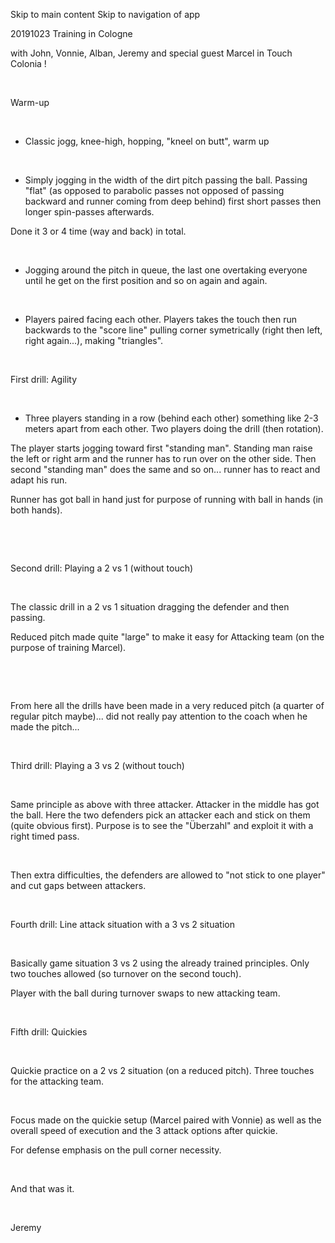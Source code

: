 
Skip to main content
Skip to navigation of app

20191023 Training in Cologne

with John, Vonnie, Alban, Jeremy and special guest Marcel in Touch Colonia !

​

Warm-up

​

- Classic jogg, knee-high, hopping, "kneel on butt", warm up

​

- Simply jogging in the width of the dirt pitch passing the ball. Passing "flat" (as opposed to parabolic passes not opposed of passing backward and runner coming from deep behind)  first short passes  then longer spin-passes afterwards.

Done it 3 or 4 time (way and back) in total.

​

- Jogging around the pitch in queue, the last one overtaking everyone until he get on the first position and so on again and again.

​

- Players paired facing each other. Players takes the touch then run backwards to the "score line" pulling corner symetrically (right then left, right again...), making "triangles".

​

First drill: Agility

​

- Three players standing in a row (behind each other) something like 2-3 meters apart from each other.  Two players doing the drill  (then rotation).

The player starts jogging toward first "standing man".  Standing man raise the left or right arm and the runner has to run over on the other side. Then second "standing man" does the same and so on... runner has to react and adapt his run.

Runner has got ball in hand just for purpose of running with ball in hands  (in both hands).

​

​

Second drill: Playing a 2 vs 1 (without touch)

​

The classic drill in a 2 vs 1 situation dragging the defender and then passing. 

Reduced pitch made quite "large" to make it easy for Attacking team (on the purpose of training Marcel).

​

​

From here all the drills have been made in a very reduced pitch (a quarter of regular pitch maybe)... did not really pay attention to the coach when he made the pitch...

​

Third drill: Playing a 3 vs 2 (without touch)

​

Same principle as above with three attacker. Attacker in the middle has got the ball. Here the two defenders pick an attacker each and stick on them (quite obvious first). Purpose is to see the "Überzahl" and exploit it with a right timed pass.

​

Then extra difficulties, the defenders are allowed to "not stick to one player" and cut gaps between attackers.

​

Fourth drill: Line attack situation with a 3 vs 2 situation

​

Basically game situation 3 vs 2 using the already trained principles. Only two touches allowed (so turnover on the second touch).

Player with the ball during turnover swaps to new attacking team.

​

Fifth drill: Quickies

​

Quickie practice on a 2 vs 2 situation (on a reduced pitch). Three touches for the attacking team.

​

Focus made on the quickie setup (Marcel paired with Vonnie) as well as the overall speed of execution and the 3 attack options after quickie.

For defense emphasis on the pull corner necessity.

​

And that was it.

​

Jeremy

